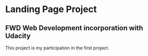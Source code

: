 # Landing Page Project

## FWD Web Development incorporation with Udacity

This project is my participation in the first project.
